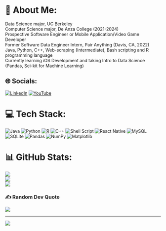 # 💫 About Me:
Data Science major, UC Berkeley<br>Computer Science major, De Anza College (2021-2024)<br>Prospective Software Engineer or Mobile Application/Video Game Developer<br>Former Software Data Engineer Intern, Pair Anything (Davis, CA, 2022)<br>Java, Python, C++, Web-scraping (Intermediate), Bash scripting and R programming language<br>Currently learning iOS Development and taking Intro to Data Science (Pandas, Sci-kit for Machine Learning)


## 🌐 Socials:
[![LinkedIn](https://img.shields.io/badge/LinkedIn-%230077B5.svg?logo=linkedin&logoColor=white)](https://linkedin.com/in/https://www.linkedin.com/in/colin-ryan-rondon-666ab8212/) [![YouTube](https://img.shields.io/badge/YouTube-%23FF0000.svg?logo=YouTube&logoColor=white)](https://youtube.com/@https://www.youtube.com/channel/UCbmEKgXeEJF4rLPCqFfsS3g) 

# 💻 Tech Stack:
![Java](https://img.shields.io/badge/java-%23ED8B00.svg?style=for-the-badge&logo=openjdk&logoColor=white) ![Python](https://img.shields.io/badge/python-3670A0?style=for-the-badge&logo=python&logoColor=ffdd54) ![R](https://img.shields.io/badge/r-%23276DC3.svg?style=for-the-badge&logo=r&logoColor=white) ![C++](https://img.shields.io/badge/c++-%2300599C.svg?style=for-the-badge&logo=c%2B%2B&logoColor=white) ![Shell Script](https://img.shields.io/badge/shell_script-%23121011.svg?style=for-the-badge&logo=gnu-bash&logoColor=white) ![React Native](https://img.shields.io/badge/react_native-%2320232a.svg?style=for-the-badge&logo=react&logoColor=%2361DAFB) ![MySQL](https://img.shields.io/badge/mysql-%2300000f.svg?style=for-the-badge&logo=mysql&logoColor=white) ![SQLite](https://img.shields.io/badge/sqlite-%2307405e.svg?style=for-the-badge&logo=sqlite&logoColor=white) ![Pandas](https://img.shields.io/badge/pandas-%23150458.svg?style=for-the-badge&logo=pandas&logoColor=white) ![NumPy](https://img.shields.io/badge/numpy-%23013243.svg?style=for-the-badge&logo=numpy&logoColor=white) ![Matplotlib](https://img.shields.io/badge/Matplotlib-%23ffffff.svg?style=for-the-badge&logo=Matplotlib&logoColor=black)
# 📊 GitHub Stats:
![](https://github-readme-stats.vercel.app/api?username=BeastBrook888&theme=dark&hide_border=true&include_all_commits=true&count_private=false)<br/>
![](https://github-readme-streak-stats.herokuapp.com/?user=BeastBrook888&theme=dark&hide_border=true)<br/>
![](https://github-readme-stats.vercel.app/api/top-langs/?username=BeastBrook888&theme=dark&hide_border=true&include_all_commits=true&count_private=false&layout=compact)

### ✍️ Random Dev Quote
![](https://quotes-github-readme.vercel.app/api?type=horizontal&theme=radical)

---
[![](https://visitcount.itsvg.in/api?id=BeastBrook888&icon=0&color=0)](https://visitcount.itsvg.in)

<!-- Proudly created with GPRM ( https://gprm.itsvg.in ) -->

